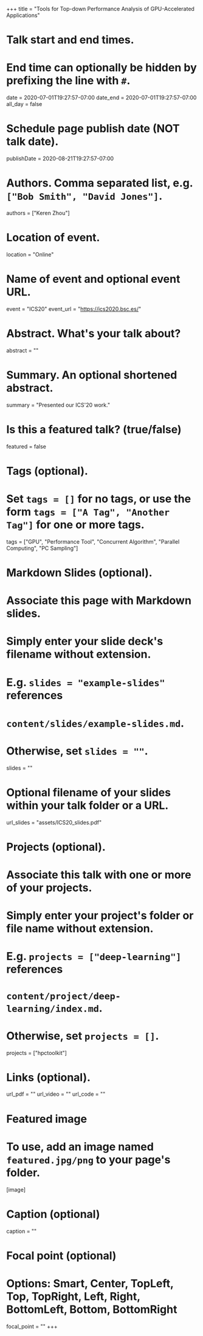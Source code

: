 +++
title = "Tools for Top-down Performance Analysis of GPU-Accelerated Applications"

# Talk start and end times.
#   End time can optionally be hidden by prefixing the line with `#`.
date = 2020-07-01T19:27:57-07:00
date_end = 2020-07-01T19:27:57-07:00
all_day = false

# Schedule page publish date (NOT talk date).
publishDate = 2020-08-21T19:27:57-07:00

# Authors. Comma separated list, e.g. `["Bob Smith", "David Jones"]`.
authors = ["Keren Zhou"]

# Location of event.
location = "Online"

# Name of event and optional event URL.
event = "ICS20"
event_url = "https://ics2020.bsc.es/"

# Abstract. What's your talk about?
abstract = ""

# Summary. An optional shortened abstract.
summary = "Presented our ICS'20 work."

# Is this a featured talk? (true/false)
featured = false

# Tags (optional).
#   Set `tags = []` for no tags, or use the form `tags = ["A Tag", "Another Tag"]` for one or more tags.
tags = ["GPU", "Performance Tool", "Concurrent Algorithm", "Parallel Computing", "PC Sampling"]

# Markdown Slides (optional).
#   Associate this page with Markdown slides.
#   Simply enter your slide deck's filename without extension.
#   E.g. `slides = "example-slides"` references 
#   `content/slides/example-slides.md`.
#   Otherwise, set `slides = ""`.
slides = ""

# Optional filename of your slides within your talk folder or a URL.
url_slides = "assets/ICS20_slides.pdf"

# Projects (optional).
#   Associate this talk with one or more of your projects.
#   Simply enter your project's folder or file name without extension.
#   E.g. `projects = ["deep-learning"]` references 
#   `content/project/deep-learning/index.md`.
#   Otherwise, set `projects = []`.
projects = ["hpctoolkit"]

# Links (optional).
url_pdf = ""
url_video = ""
url_code = ""

# Featured image
# To use, add an image named `featured.jpg/png` to your page's folder. 
[image]
  # Caption (optional)
  caption = ""

  # Focal point (optional)
  # Options: Smart, Center, TopLeft, Top, TopRight, Left, Right, BottomLeft, Bottom, BottomRight
  focal_point = ""
+++
